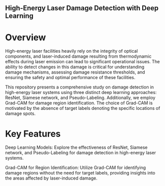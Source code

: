 ## High-Energy Laser Damage Detection with Deep Learning
# Overview
High-energy laser facilities heavily rely on the integrity of optical components, and laser-induced damage resulting from thermodynamic effects during laser emission can lead to significant operational issues. The ability to detect changes in this damage is critical for understanding damage mechanisms, assessing damage resistance thresholds, and ensuring the safety and optimal performance of these facilities.

This repository presents a comprehensive study on damage detection in high-energy laser systems using three distinct deep learning approaches: ResNet, Siamese network, and Pseudo-Labeling. Additionally, we employ Grad-CAM for damage region identification. The choice of Grad-CAM is motivated by the absence of target labels denoting the specific locations of damage spots.

# Key Features
Deep Learning Models: Explore the effectiveness of ResNet, Siamese network, and Pseudo-Labeling for damage detection in high-energy laser systems.

Grad-CAM for Region Identification: Utilize Grad-CAM for identifying damage regions without the need for target labels, providing insights into the areas affected by laser-induced damage.

